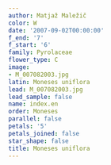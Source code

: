 ```yaml
---
author: Matjaž Maležič
color: W
date: '2007-09-02T00:00:00'
f_end: '7'
f_start: '6'
family: Pyrolaceae
flower_type: C
image:
- M_007082003.jpg
latin: Moneses uniflora
lead: M_007082003.jpg
lead_sample: false
name: index.en
order: Moneses
parallel: false
petals: '5'
petals_joined: false
star_shape: false
title: Moneses uniflora
---
```

